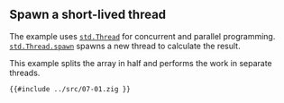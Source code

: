 ## Spawn a short-lived thread

The example uses [`std.Thread`] for concurrent and parallel programming.
[`std.Thread.spawn`] spawns a new thread to calculate the result.

This example splits the array in half and performs the work in separate threads.

```zig
{{#include ../src/07-01.zig }}
```

[`std.thread`]: https://ziglang.org/documentation/0.11.0/std/#A;std:Thread
[`std.thread.spawn`]: https://ziglang.org/documentation/0.11.0/std/#A;std:Thread.spawn

